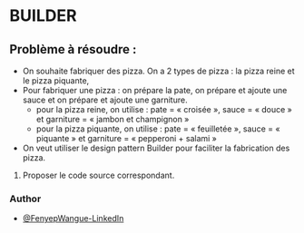# BUILDER

## Problème à résoudre :

- On souhaite fabriquer des pizza. On a 2 types de pizza : la pizza reine et le pizza piquante,
- Pour fabriquer une pizza : on prépare la pate, on prépare et ajoute une sauce et on prépare et ajoute une garniture.
    - pour la pizza reine, on utilise : pate = « croisée », sauce = « douce » et garniture = « jambon et champignon »
    - pour la pizza piquante, on utilise : pate = « feuilletée », sauce = « piquante » et garniture = « pepperoni + salami »
- On veut utiliser le design pattern Builder pour faciliter la fabrication des pizza.
1. Proposer le code source correspondant.


### Author

- [@FenyepWangue-LinkedIn](https://www.linkedin.com/in/wangue-fenyep-631096193/)
